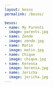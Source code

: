 ```yaml
---
layout: besos
permalink: /besos/

besos:
- name: My Parents
  image: parents.jpg
- name: Zende
  image: zende.jpg
- name: Matin
  image: matin.jpg
- name: Chique
  image: chique.jpg
- name: Kerensa
  image: kerensa.jpg
- name: Jericha
  image: jericha.jpg
---
```

